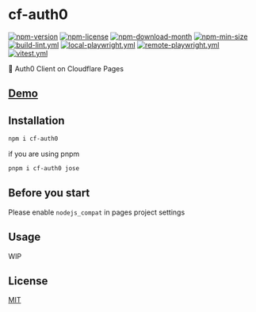 <!----- BEGIN GHOST DOCS HEADER ----->

# cf-auth0


<!----- BEGIN GHOST DOCS BADGES ----->
<a href="https://npmjs.com/package/cf-auth0"><img src="https://img.shields.io/npm/v/cf-auth0" alt="npm-version" /></a> <a href="https://npmjs.com/package/cf-auth0"><img src="https://img.shields.io/npm/l/cf-auth0" alt="npm-license" /></a> <a href="https://npmjs.com/package/cf-auth0"><img src="https://img.shields.io/npm/dm/cf-auth0" alt="npm-download-month" /></a> <a href="https://npmjs.com/package/cf-auth0"><img src="https://img.shields.io/bundlephobia/min/cf-auth0" alt="npm-min-size" /></a> <a href="https://github.com/jill64/cf-auth0/actions/workflows/build-lint.yml"><img src="https://github.com/jill64/cf-auth0/actions/workflows/build-lint.yml/badge.svg" alt="build-lint.yml" /></a> <a href="https://github.com/jill64/cf-auth0/actions/workflows/local-playwright.yml"><img src="https://github.com/jill64/cf-auth0/actions/workflows/local-playwright.yml/badge.svg" alt="local-playwright.yml" /></a> <a href="https://github.com/jill64/cf-auth0/actions/workflows/remote-playwright.yml"><img src="https://github.com/jill64/cf-auth0/actions/workflows/remote-playwright.yml/badge.svg" alt="remote-playwright.yml" /></a> <a href="https://github.com/jill64/cf-auth0/actions/workflows/vitest.yml"><img src="https://github.com/jill64/cf-auth0/actions/workflows/vitest.yml/badge.svg" alt="vitest.yml" /></a>
<!----- END GHOST DOCS BADGES ----->


🔐 Auth0 Client on Cloudflare Pages

<!----- END GHOST DOCS HEADER ----->

## [Demo](https://cf-auth0.pages.dev)

## Installation

```sh
npm i cf-auth0
```

if you are using pnpm

```sh
pnpm i cf-auth0 jose
```

## Before you start

Please enable `nodejs_compat` in pages project settings

## Usage

WIP

<!----- BEGIN GHOST DOCS FOOTER ----->

## License

[MIT](LICENSE)

<!----- END GHOST DOCS FOOTER ----->
